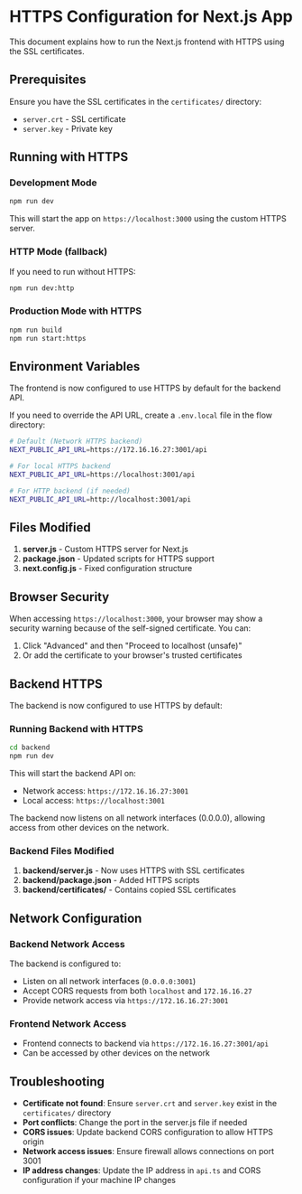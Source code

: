 # HTTPS Configuration for Next.js App

This document explains how to run the Next.js frontend with HTTPS using the SSL certificates.

## Prerequisites

Ensure you have the SSL certificates in the `certificates/` directory:
- `server.crt` - SSL certificate
- `server.key` - Private key

## Running with HTTPS

### Development Mode
```bash
npm run dev
```
This will start the app on `https://localhost:3000` using the custom HTTPS server.

### HTTP Mode (fallback)
If you need to run without HTTPS:
```bash
npm run dev:http
```

### Production Mode with HTTPS
```bash
npm run build
npm run start:https
```

## Environment Variables

The frontend is now configured to use HTTPS by default for the backend API.

If you need to override the API URL, create a `.env.local` file in the flow directory:

```bash
# Default (Network HTTPS backend)
NEXT_PUBLIC_API_URL=https://172.16.16.27:3001/api

# For local HTTPS backend
NEXT_PUBLIC_API_URL=https://localhost:3001/api

# For HTTP backend (if needed)
NEXT_PUBLIC_API_URL=http://localhost:3001/api
```

## Files Modified

1. **server.js** - Custom HTTPS server for Next.js
2. **package.json** - Updated scripts for HTTPS support
3. **next.config.js** - Fixed configuration structure

## Browser Security

When accessing `https://localhost:3000`, your browser may show a security warning because of the self-signed certificate. You can:
1. Click "Advanced" and then "Proceed to localhost (unsafe)"
2. Or add the certificate to your browser's trusted certificates

## Backend HTTPS

The backend is now configured to use HTTPS by default:

### Running Backend with HTTPS
```bash
cd backend
npm run dev
```
This will start the backend API on:
- Network access: `https://172.16.16.27:3001`
- Local access: `https://localhost:3001`

The backend now listens on all network interfaces (0.0.0.0), allowing access from other devices on the network.

### Backend Files Modified
1. **backend/server.js** - Now uses HTTPS with SSL certificates
2. **backend/package.json** - Added HTTPS scripts
3. **backend/certificates/** - Contains copied SSL certificates

## Network Configuration

### Backend Network Access
The backend is configured to:
- Listen on all network interfaces (`0.0.0.0:3001`)
- Accept CORS requests from both `localhost` and `172.16.16.27`
- Provide network access via `https://172.16.16.27:3001`

### Frontend Network Access
- Frontend connects to backend via `https://172.16.16.27:3001/api`
- Can be accessed by other devices on the network

## Troubleshooting

- **Certificate not found**: Ensure `server.crt` and `server.key` exist in the `certificates/` directory
- **Port conflicts**: Change the port in the server.js file if needed
- **CORS issues**: Update backend CORS configuration to allow HTTPS origin
- **Network access issues**: Ensure firewall allows connections on port 3001
- **IP address changes**: Update the IP address in `api.ts` and CORS configuration if your machine IP changes

